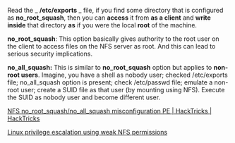 Read the _ **/etc/exports** _ file, if you find some directory that is configured as **no_root_squash**, then you can **access** it from **as a client** and **write inside** that directory **as** if you were the local **root** of the machine.

**no_root_squash**: This option basically gives authority to the root user on the client to access files on the NFS server as root. And this can lead to serious security implications.

**no_all_squash:** This is similar to **no_root_squash** option but applies to **non-root users**. Imagine, you have a shell as nobody user; checked /etc/exports file; no_all_squash option is present; check /etc/passwd file; emulate a non-root user; create a SUID file as that user (by mounting using NFS). Execute the SUID as nobody user and become different user.

[NFS no\_root\_squash/no\_all\_squash misconfiguration PE | HackTricks | HackTricks](https://book.hacktricks.xyz/linux-hardening/privilege-escalation/nfs-no_root_squash-misconfiguration-pe)

[Linux privilege escalation using weak NFS permissions](https://haiderm.com/linux-privilege-escalation-using-weak-nfs-permissions/)